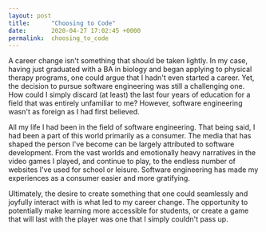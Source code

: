 ```yaml
---
layout: post
title:      "Choosing to Code"
date:       2020-04-27 17:02:45 +0000
permalink:  choosing_to_code
---
```



A career change isn't something that should be taken lightly. In my case, having just graduated with a BA in biology and began applying to physical therapy programs, one could argue that I hadn't even started a career. Yet, the decision to pursue software engineering was still a challenging one. How could I simply discard (at least) the last four years of education for a field that was entirely unfamiliar to me? However, software engineering wasn't as foreign as I had first believed. 

All my life I had been in the field of software engineering. That being said, I had been a part of this world primarily as a consumer. The media that has shaped the person I've become can be largely attributed to software development. From the vast worlds and emotionally heavy narratives in the video games I played, and continue to play, to the endless number of websites I've used for school or leisure. Software engineering has made my experiences as a consumer easier and more gratifying.

Ultimately, the desire to create something that one could seamlessly and joyfully interact with is what led to my career change. The opportunity to potentially make learning more accessible for students, or create a game that will last with the player was one that I simply couldn't pass up. 



